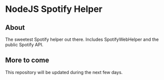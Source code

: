 # NodeJS Spotify Helper
## About
The sweetest Spotify helper out there. Includes SpotifyWebHelper and the public Spotify API.
## More to come
This repository will be updated during the next few days. 
